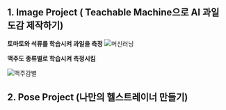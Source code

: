 ## 1. Image Project ( Teachable Machine으로 AI 과일도감 제작하기)                            
**토마토와 석류를 학습시켜 과일을 측정**
![머신러닝](https://user-images.githubusercontent.com/43921054/71721543-cbddab00-2e68-11ea-80b1-d6e5dbd35665.png)
                        
                        
                        
**맥주도 종류별로 학습시켜 측정시킴**

![맥주감별](https://user-images.githubusercontent.com/43921054/71725819-92ad3700-2e78-11ea-92e1-5a88ec228b8e.png)


                                         
                                         
## 2. Pose Project (나만의 헬스트레이너 만들기)

